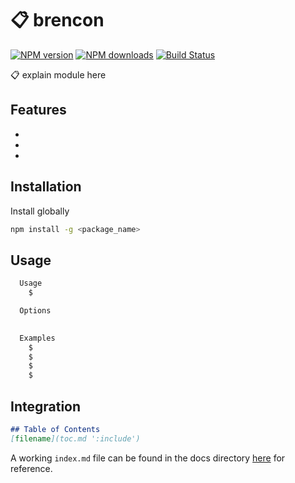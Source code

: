 # 📋 brencon

[![NPM version]()](https://www.npmjs.com/package/) [![NPM downloads](https://img.shields.io/npm/dm/)](https://npmjs.org/package/) [![Build Status](https://img.shields.io/travis/)](https://travis-ci.org/)

📋 explain module here

## Features

* 
* 
* 


## Installation

Install globally 

```bash
npm install -g <package_name>
```

## Usage

```bash
  Usage
    $ 

  Options
    

  Examples
    $ 
    $ 
    $ 
    $ 
```

## Integration


```markdown
## Table of Contents
[filename](toc.md ':include')
```

A working `index.md` file can be found in the docs directory [here](docs/index.md) for reference.